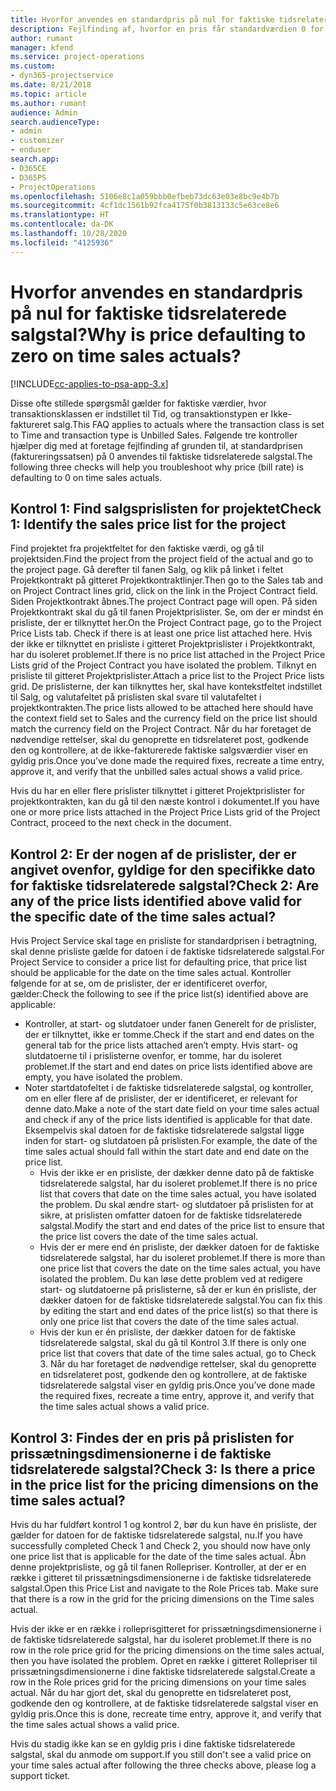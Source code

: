 ```yaml
---
title: Hvorfor anvendes en standardpris på nul for faktiske tidsrelaterede salgstal?
description: Fejlfinding af, hvorfor en pris får standardværdien 0 for faktiske tidsrelaterede salgstal.
author: rumant
manager: kfend
ms.service: project-operations
ms.custom:
- dyn365-projectservice
ms.date: 8/21/2018
ms.topic: article
ms.author: rumant
audience: Admin
search.audienceType:
- admin
- customizer
- enduser
search.app:
- D365CE
- D365PS
- ProjectOperations
ms.openlocfilehash: 5106e8c1a059bbb0efbeb73dc63e03e8bc9e4b7b
ms.sourcegitcommit: 4cf1dc1561b92fca4175f0b3813133c5e63ce8e6
ms.translationtype: HT
ms.contentlocale: da-DK
ms.lasthandoff: 10/28/2020
ms.locfileid: "4125936"
---
```

# <a name="why-is-price-defaulting-to-zero-on-time-sales-actuals"></a><span data-ttu-id="d19c0-103">Hvorfor anvendes en standardpris på nul for faktiske tidsrelaterede salgstal?</span><span class="sxs-lookup"><span data-stu-id="d19c0-103">Why is price defaulting to zero on time sales actuals?</span></span>

[!INCLUDE[cc-applies-to-psa-app-3.x](../includes/cc-applies-to-psa-app-3x.md)]

<span data-ttu-id="d19c0-104">Disse ofte stillede spørgsmål gælder for faktiske værdier, hvor transaktionsklassen er indstillet til Tid, og transaktionstypen er Ikke-faktureret salg.</span><span class="sxs-lookup"><span data-stu-id="d19c0-104">This FAQ applies to actuals where the transaction class is set to Time and transaction type is Unbilled Sales.</span></span> <span data-ttu-id="d19c0-105">Følgende tre kontroller hjælper dig med at foretage fejlfinding af grunden til, at standardprisen (faktureringssatsen) på 0 anvendes til faktiske tidsrelaterede salgstal.</span><span class="sxs-lookup"><span data-stu-id="d19c0-105">The following three checks will help you troubleshoot why price (bill rate) is defaulting to 0 on time sales actuals.</span></span>

## <a name="check-1-identify-the-sales-price-list-for-the-project"></a><span data-ttu-id="d19c0-106">Kontrol 1: Find salgsprislisten for projektet</span><span class="sxs-lookup"><span data-stu-id="d19c0-106">Check 1: Identify the sales price list for the project</span></span>

<span data-ttu-id="d19c0-107">Find projektet fra projektfeltet for den faktiske værdi, og gå til projektsiden.</span><span class="sxs-lookup"><span data-stu-id="d19c0-107">Find the project from the project field of the actual and go to the project page.</span></span> <span data-ttu-id="d19c0-108">Gå derefter til fanen Salg, og klik på linket i feltet Projektkontrakt på gitteret Projektkontraktlinjer.</span><span class="sxs-lookup"><span data-stu-id="d19c0-108">Then go to the Sales tab and on Project Contract lines grid, click on the link in the Project Contract field.</span></span> <span data-ttu-id="d19c0-109">Siden Projektkontrakt åbnes.</span><span class="sxs-lookup"><span data-stu-id="d19c0-109">The project Contract page will open.</span></span> <span data-ttu-id="d19c0-110">På siden Projektkontrakt skal du gå til fanen Projektprislister. Se, om der er mindst én prisliste, der er tilknyttet her.</span><span class="sxs-lookup"><span data-stu-id="d19c0-110">On the Project Contract page, go to the Project Price Lists tab. Check if there is at least one price list attached here.</span></span> <span data-ttu-id="d19c0-111">Hvis der ikke er tilknyttet en prisliste i gitteret Projektprislister i Projektkontrakt, har du isoleret problemet.</span><span class="sxs-lookup"><span data-stu-id="d19c0-111">If there is no price list attached in the Project Price Lists grid of the Project Contract you have isolated the problem.</span></span> <span data-ttu-id="d19c0-112">Tilknyt en prisliste til gitteret Projektprislister.</span><span class="sxs-lookup"><span data-stu-id="d19c0-112">Attach a price list to the Project Price lists grid.</span></span> <span data-ttu-id="d19c0-113">De prislisterne, der kan tilknyttes her, skal have kontekstfeltet indstillet til Salg, og valutafeltet på prislisten skal svare til valutafeltet i projektkontrakten.</span><span class="sxs-lookup"><span data-stu-id="d19c0-113">The price lists allowed to be attached here should have the context field set to Sales and the currency field on the price list should match the currency field on the Project Contract.</span></span> <span data-ttu-id="d19c0-114">Når du har foretaget de nødvendige rettelser, skal du genoprette en tidsrelateret post, godkende den og kontrollere, at de ikke-fakturerede faktiske salgsværdier viser en gyldig pris.</span><span class="sxs-lookup"><span data-stu-id="d19c0-114">Once you’ve done made the required fixes, recreate a time entry, approve it, and verify that the unbilled sales actual shows a valid price.</span></span> 

<span data-ttu-id="d19c0-115">Hvis du har en eller flere prislister tilknyttet i gitteret Projektprislister for projektkontrakten, kan du gå til den næste kontrol i dokumentet.</span><span class="sxs-lookup"><span data-stu-id="d19c0-115">If you have one or more price lists attached in the Project Price Lists grid of the Project Contract, proceed to the next check in the document.</span></span>

## <a name="check-2-are-any-of-the-price-lists-identified-above-valid-for-the-specific-date-of-the-time-sales-actual"></a><span data-ttu-id="d19c0-116">Kontrol 2: Er der nogen af de prislister, der er angivet ovenfor, gyldige for den specifikke dato for faktiske tidsrelaterede salgstal?</span><span class="sxs-lookup"><span data-stu-id="d19c0-116">Check 2: Are any of the price lists identified above valid for the specific date of the time sales actual?</span></span>

<span data-ttu-id="d19c0-117">Hvis Project Service skal tage en prisliste for standardprisen i betragtning, skal denne prisliste gælde for datoen i de faktiske tidsrelaterede salgstal.</span><span class="sxs-lookup"><span data-stu-id="d19c0-117">For Project Service to consider a price list for defaulting price, that price list should be applicable for the date on the time sales actual.</span></span> <span data-ttu-id="d19c0-118">Kontroller følgende for at se, om de prislister, der er identificeret overfor, gælder:</span><span class="sxs-lookup"><span data-stu-id="d19c0-118">Check the following to see if the price list(s) identified above are applicable:</span></span>
- <span data-ttu-id="d19c0-119">Kontroller, at start- og slutdatoer under fanen Generelt for de prislister, der er tilknyttet, ikke er tomme.</span><span class="sxs-lookup"><span data-stu-id="d19c0-119">Check if the start and end dates on the general tab for the price lists attached aren’t empty.</span></span> <span data-ttu-id="d19c0-120">Hvis start- og slutdatoerne til i prislisterne ovenfor, er tomme, har du isoleret problemet.</span><span class="sxs-lookup"><span data-stu-id="d19c0-120">If the start and end dates on price lists identified above are empty, you have isolated the problem.</span></span> 
- <span data-ttu-id="d19c0-121">Noter startdatofeltet i de faktiske tidsrelaterede salgstal, og kontroller, om en eller flere af de prislister, der er identificeret, er relevant for denne dato.</span><span class="sxs-lookup"><span data-stu-id="d19c0-121">Make a note of the start date field on your time sales actual and check if any of the price lists identified is applicable for that date.</span></span> <span data-ttu-id="d19c0-122">Eksempelvis skal datoen for de faktiske tidsrelaterede salgstal ligge inden for start- og slutdatoen på prislisten.</span><span class="sxs-lookup"><span data-stu-id="d19c0-122">For example, the date of the time sales actual should fall within the start date and end date on the price list.</span></span> 
    - <span data-ttu-id="d19c0-123">Hvis der ikke er en prisliste, der dækker denne dato på de faktiske tidsrelaterede salgstal, har du isoleret problemet.</span><span class="sxs-lookup"><span data-stu-id="d19c0-123">If there is no price list that covers that date on the time sales actual, you have isolated the problem.</span></span> <span data-ttu-id="d19c0-124">Du skal ændre start- og slutdatoer på prislisten for at sikre, at prislisten omfatter datoen for de faktiske tidsrelaterede salgstal.</span><span class="sxs-lookup"><span data-stu-id="d19c0-124">Modify the start and end dates of the price list to ensure that the price list covers the date of the time sales actual.</span></span> 
    - <span data-ttu-id="d19c0-125">Hvis der er mere end én prisliste, der dækker datoen for de faktiske tidsrelaterede salgstal, har du isoleret problemet.</span><span class="sxs-lookup"><span data-stu-id="d19c0-125">If there is more than one price list that covers the date on the time sales actual, you have isolated the problem.</span></span> <span data-ttu-id="d19c0-126">Du kan løse dette problem ved at redigere start- og slutdatoerne på prislisterne, så der er kun én prisliste, der dækker datoen for de faktiske tidsrelaterede salgstal.</span><span class="sxs-lookup"><span data-stu-id="d19c0-126">You can fix this by editing the start and end dates of the price list(s) so that there is only one price list that covers the date of the time sales actual.</span></span> 
    - <span data-ttu-id="d19c0-127">Hvis der kun er én prisliste, der dækker datoen for de faktiske tidsrelaterede salgstal, skal du gå til Kontrol 3.</span><span class="sxs-lookup"><span data-stu-id="d19c0-127">If there is only one price list that covers that date of the time sales actual, go to Check 3.</span></span>
<span data-ttu-id="d19c0-128">Når du har foretaget de nødvendige rettelser, skal du genoprette en tidsrelateret post, godkende den og kontrollere, at de faktiske tidsrelaterede salgstal viser en gyldig pris.</span><span class="sxs-lookup"><span data-stu-id="d19c0-128">Once you’ve done made the required fixes, recreate a time entry, approve it, and verify that the time sales actual shows a valid price.</span></span>

## <a name="check-3-is-there-a-price-in-the-price-list-for-the-pricing-dimensions-on-the-time-sales-actual"></a><span data-ttu-id="d19c0-129">Kontrol 3: Findes der en pris på prislisten for prissætningsdimensionerne i de faktiske tidsrelaterede salgstal?</span><span class="sxs-lookup"><span data-stu-id="d19c0-129">Check 3: Is there a price in the price list for the pricing dimensions on the time sales actual?</span></span>

<span data-ttu-id="d19c0-130">Hvis du har fuldført kontrol 1 og kontrol 2, bør du kun have én prisliste, der gælder for datoen for de faktiske tidsrelaterede salgstal, nu.</span><span class="sxs-lookup"><span data-stu-id="d19c0-130">If you have successfully completed Check 1 and Check 2, you should now have only one price list that is applicable for the date of the time sales actual.</span></span> <span data-ttu-id="d19c0-131">Åbn denne projektprisliste, og gå til fanen Rollepriser. Kontroller, at der er en række i gitteret til prissætningsdimensionerne i de faktiske tidsrelaterede salgstal.</span><span class="sxs-lookup"><span data-stu-id="d19c0-131">Open this Price List and navigate to the Role Prices tab. Make sure that there is a row in the grid for the pricing dimensions on the Time sales actual.</span></span>

<span data-ttu-id="d19c0-132">Hvis der ikke er en række i rolleprisgitteret for prissætningsdimensionerne i de faktiske tidsrelaterede salgstal, har du isoleret problemet.</span><span class="sxs-lookup"><span data-stu-id="d19c0-132">If there is no row in the role price grid for the pricing dimensions on the time sales actual, then you have isolated the problem.</span></span> <span data-ttu-id="d19c0-133">Opret en række i gitteret Rollepriser til prissætningsdimensionerne i dine faktiske tidsrelaterede salgstal.</span><span class="sxs-lookup"><span data-stu-id="d19c0-133">Create a row in the Role prices grid for the pricing dimensions on your time sales actual.</span></span> <span data-ttu-id="d19c0-134">Når du har gjort det, skal du genoprette en tidsrelateret post, godkende den og kontrollere, at de faktiske tidsrelaterede salgstal viser en gyldig pris.</span><span class="sxs-lookup"><span data-stu-id="d19c0-134">Once this is done, recreate time entry, approve it, and verify that the time sales actual shows a valid price.</span></span>

<span data-ttu-id="d19c0-135">Hvis du stadig ikke kan se en gyldig pris i dine faktiske tidsrelaterede salgstal, skal du anmode om support.</span><span class="sxs-lookup"><span data-stu-id="d19c0-135">If you still don't see a valid price on your time sales actual after following the three checks above, please log a support ticket.</span></span> 

